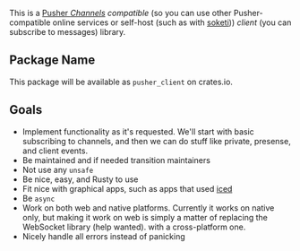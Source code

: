 This is a [Pusher *Channels*](https://pusher.com/channels/) *compatible* (so you can use other Pusher-compatible online services or self-host (such as with [soketi](https://github.com/soketi/soketi))) *client* (you can subscribe to messages) library.

## Package Name
This package will be available as `pusher_client` on crates.io.

## Goals
- Implement functionality as it's requested. We'll start with basic subscribing to channels, and then we can do stuff like private, presense, and client events.
- Be maintained and if needed transition maintainers
- Not use any `unsafe`
- Be nice, easy, and Rusty to use
- Fit nice with graphical apps, such as apps that used [iced](https://iced.rs/)
- Be `async`
- Work on both web and native platforms. Currently it works on native only, but making it work on web is simply a matter of replacing the WebSocket library (help wanted). with a cross-platform one.
- Nicely handle all errors instead of panicking
